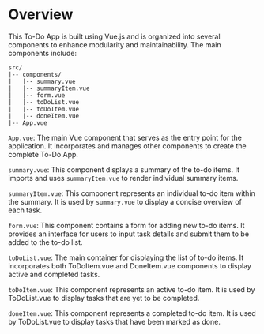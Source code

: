 # Overview
This To-Do App is built using Vue.js and is organized into several components to enhance modularity and maintainability. The main components include:

    src/
    |-- components/
    |   |-- summary.vue
    |   |-- summaryItem.vue
    |   |-- form.vue
    |   |-- toDoList.vue
    |   |-- toDoItem.vue
    |   |-- doneItem.vue
    |-- App.vue


`App.vue`: The main Vue component that serves as the entry point for the application. It incorporates and manages other components to create the complete To-Do App.

`summary.vue`: This component displays a summary of the to-do items. It imports and uses `summaryItem.vue` to render individual summary items.

`summaryItem.vue`: This component represents an individual to-do item within the summary. It is used by `summary.vue` to display a concise overview of each task.

`form.vue`: This component contains a form for adding new to-do items. It provides an interface for users to input task details and submit them to be added to the to-do list.

`toDoList.vue`: The main container for displaying the list of to-do items. It incorporates both ToDoItem.vue and DoneItem.vue components to display active and completed tasks.

`toDoItem.vue`: This component represents an active to-do item. It is used by ToDoList.vue to display tasks that are yet to be completed.

`doneItem.vue`: This component represents a completed to-do item. It is used by ToDoList.vue to display tasks that have been marked as done.
